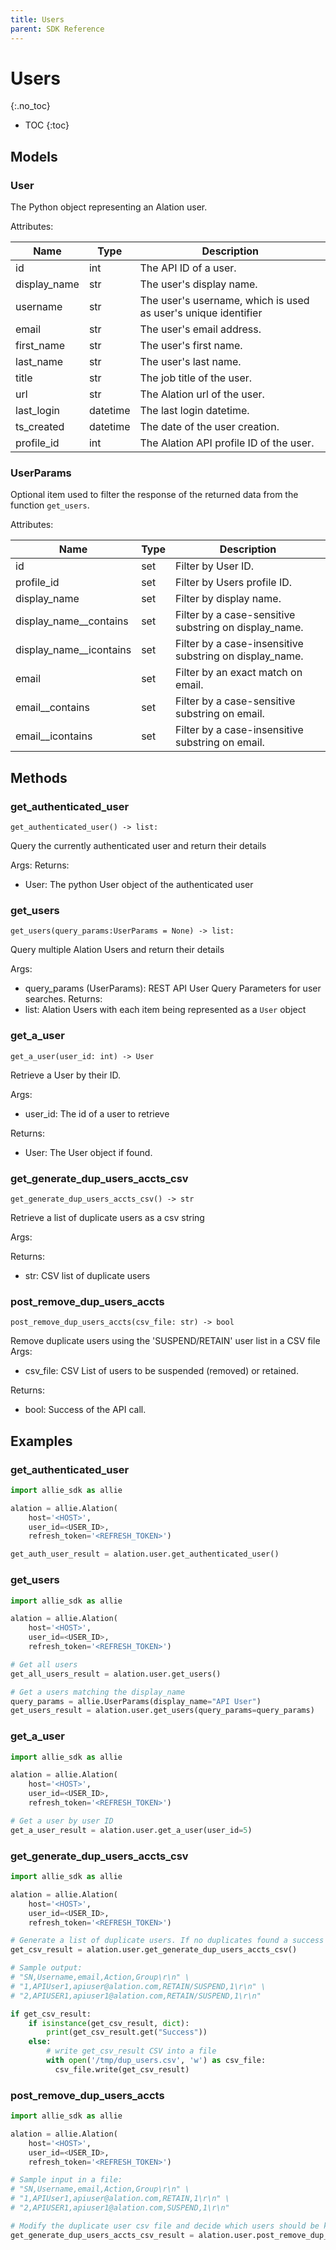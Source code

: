 ```yaml
---
title: Users
parent: SDK Reference
---
```


# Users
{:.no_toc}

* TOC
{:toc}

## Models

### User
The Python object representing an Alation user. 

Attributes:


| Name        | Type                  | Description                                                                              |
|-------------|-----------------------|------------------------------------------------------------------------------------------|
| id          | int                   | The API ID of a user.                                                      |
| display_name   | str                   | The user's display name. |
| username | str                   | The user's username, which is used as user's unique identifier                |
| email | str                   | The user's email address.                |
| first_name  | str              | The user's first name.   |
| last_name  | str              | The user's last name.   |
| title     | str | The job title of the user.                                 |
| url        | str                  | The Alation url of the user.                                              |
| last_login  | datetime             | The last login datetime.   |
| ts_created     | datetime | The date of the user creation.                        |
| profile_id        | int                  | The Alation API profile ID of the user.                                              |


### UserParams
Optional item used to filter the response of the returned data from the function `get_users`.

Attributes:

| Name  | Type  | Description                                                                                                                |
|-------|-------|----------------------------------------------------------------------------------------------------------------------------|
| id   | set   | Filter by User ID.   |
| profile_id   | set   | Filter by Users profile ID.   |
| display_name | set   | Filter by display name.  |
| display_name__contains | set   | Filter by a case-sensitive substring on display_name.  |
| display_name__icontains | set   | Filter by a case-insensitive substring on display_name.  |
| email | set   | Filter by an exact match on email.  |
| email__contains | set   | Filter by a case-sensitive substring on email.  |
| email__icontains | set   | Filter by a case-insensitive substring on email.  |


## Methods
### get_authenticated_user

```
get_authenticated_user() -> list:
```

Query the currently authenticated user and return their details

Args:
Returns:
* User: The python User object of the authenticated user

### get_users

```
get_users(query_params:UserParams = None) -> list:
```

Query multiple Alation Users and return their details

Args:
* query_params (UserParams): REST API User Query Parameters for user searches.
Returns:
* list: Alation Users with each item being represented as a `User` object

### get_a_user

```
get_a_user(user_id: int) -> User
```

Retrieve a User by their ID.

Args:
* user_id: The id of a user to retrieve

Returns:
* User: The User object if found.

### get_generate_dup_users_accts_csv

```
get_generate_dup_users_accts_csv() -> str
```

Retrieve a list of duplicate users as a csv string

Args:

Returns:
* str: CSV list of duplicate users

### post_remove_dup_users_accts

```
post_remove_dup_users_accts(csv_file: str) -> bool
```

Remove duplicate users using the 'SUSPEND/RETAIN' user list in a CSV file
Args:
* csv_file: CSV List of users to be suspended (removed) or retained.
  
Returns:
* bool: Success of the API call.

## Examples
### get_authenticated_user
```python
import allie_sdk as allie

alation = allie.Alation(
    host='<HOST>',
    user_id=<USER_ID>,
    refresh_token='<REFRESH_TOKEN>')

get_auth_user_result = alation.user.get_authenticated_user()

```
### get_users
```python
import allie_sdk as allie

alation = allie.Alation(
    host='<HOST>',
    user_id=<USER_ID>,
    refresh_token='<REFRESH_TOKEN>')

# Get all users
get_all_users_result = alation.user.get_users()

# Get a users matching the display_name
query_params = allie.UserParams(display_name="API User")
get_users_result = alation.user.get_users(query_params=query_params)

```
### get_a_user
```python
import allie_sdk as allie

alation = allie.Alation(
    host='<HOST>',
    user_id=<USER_ID>,
    refresh_token='<REFRESH_TOKEN>')

# Get a user by user ID
get_a_user_result = alation.user.get_a_user(user_id=5)
```
### get_generate_dup_users_accts_csv
```python
import allie_sdk as allie

alation = allie.Alation(
    host='<HOST>',
    user_id=<USER_ID>,
    refresh_token='<REFRESH_TOKEN>')

# Generate a list of duplicate users. If no duplicates found a success is returned
get_csv_result = alation.user.get_generate_dup_users_accts_csv()

# Sample output: 
# "SN,Username,email,Action,Group\r\n" \
# "1,APIUser1,apiuser@alation.com,RETAIN/SUSPEND,1\r\n" \
# "2,APIUSER1,apiuser1@alation.com,RETAIN/SUSPEND,1\r\n"

if get_csv_result:
    if isinstance(get_csv_result, dict):
        print(get_csv_result.get("Success"))
    else:
        # write get_csv_result CSV into a file
        with open('/tmp/dup_users.csv', 'w') as csv_file:
          csv_file.write(get_csv_result)


```
### post_remove_dup_users_accts
```python
import allie_sdk as allie

alation = allie.Alation(
    host='<HOST>',
    user_id=<USER_ID>,
    refresh_token='<REFRESH_TOKEN>')

# Sample input in a file: 
# "SN,Username,email,Action,Group\r\n" \
# "1,APIUser1,apiuser@alation.com,RETAIN,1\r\n" \
# "2,APIUSER1,apiuser1@alation.com,SUSPEND,1\r\n"

# Modify the duplicate user csv file and decide which users should be kept or suspended.  
get_generate_dup_users_accts_csv_result = alation.user.post_remove_dup_users_accts("/tmp/dup_users.csv")

```